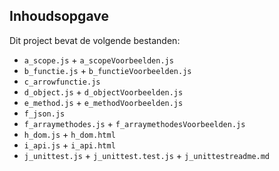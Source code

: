 ## Inhoudsopgave ##

Dit project bevat de volgende bestanden:
* `a_scope.js` +  `a_scopeVoorbeelden.js`
* `b_functie.js` + `b_functieVoorbeelden.js`
* `c_arrowfunctie.js`  
* `d_object.js` + `d_objectVoorbeelden.js`
* `e_method.js` +  `e_methodVoorbeelden.js`
* `f_json.js`
* `f_arraymethodes.js` + `f_arraymethodesVoorbeelden.js`
* `h_dom.js` + `h_dom.html`
* `i_api.js` +  `i_api.html`
* `j_unittest.js` + `j_unittest.test.js` + `j_unittestreadme.md`









